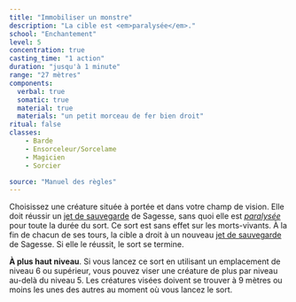 ```yaml
---
title: "Immobiliser un monstre"
description: "La cible est <em>paralysée</em>."
school: "Enchantement"
level: 5
concentration: true
casting_time: "1 action"
duration: "jusqu'à 1 minute"
range: "27 mètres"
components:
  verbal: true
  somatic: true
  material: true
  materials: "un petit morceau de fer bien droit"
ritual: false
classes:
    - Barde
    - Ensorceleur/Sorcelame
    - Magicien
    - Sorcier

source: "Manuel des règles"
---
```

Choisissez une créature située à portée et dans votre champ de vision. Elle doit réussir un [jet de sauvegarde](/utiliser-les-caracteristiques/#jets-de-sauvegarde) de Sagesse, sans quoi elle est [_paralysée_](/gerer-la-sante-du-personnage/#paralyse) pour toute la durée du sort. Ce sort est sans effet sur les morts-vivants. À la fin de chacun de ses tours, la cible a droit à un nouveau [jet de sauvegarde](/utiliser-les-caracteristiques/#jets-de-sauvegarde) de Sagesse. Si elle le réussit, le sort se termine.

**À plus haut niveau**. Si vous lancez ce sort en utilisant un emplacement de niveau 6 ou supérieur, vous pouvez viser une créature de plus par niveau au-delà du niveau 5. Les créatures visées doivent se trouver à 9 mètres ou moins les unes des autres au moment où vous lancez le sort.
